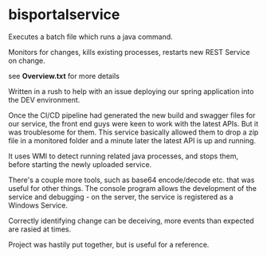 # bisportalservice
Executes a batch file which runs a java command. 

Monitors for changes, kills existing processes, restarts new REST Service on change.

see **Overview.txt** for more details

Written in a rush to help with an issue deploying our spring application into the DEV environment.

Once the CI/CD pipeline had generated the new build and swagger files for our service, the front end guys were keen to work with the latest APIs. But it was troublesome for them. This service basically allowed them to drop a zip file in a monitored folder and a minute later the latest API is up and running.

It uses WMI to detect running related java processes, and stops them, before starting the newly uploaded service.

There's a couple more tools, such as base64 encode/decode etc. that was useful for other things. The console program allows the development of the service and debugging - on the server, the service is registered as a Windows Service.

Correctly identifying change can be deceiving, more events than expected are rasied at times.

Project was hastily put together, but is useful for a reference.
